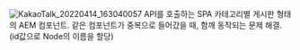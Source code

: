 
![KakaoTalk_20220414_163040057](https://user-images.githubusercontent.com/87082855/163520100-88991e26-ddf3-4c36-840a-35270ec1dc42.png)
API를 호출하는 SPA 카테고리별 게시판 형태의 AEM 컴포넌트.
같은 컴포넌트가 중복으로 들어갔을 때, 함깨 동작되는 문제 해결. (id값으로 Node의 이름을 할당)
